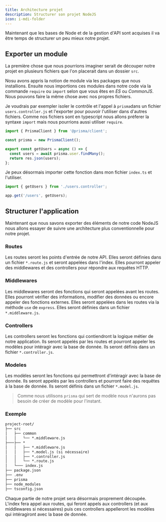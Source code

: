 ```yaml
---
title: Architecture projet
description: Structurer son projet NodeJS
icon: i-mdi-folder
---
```


Maintenant que les bases de Node et de la gestion d'API sont acquises il va être temps de structurer un peu mieux notre projet.

## Exporter un module

La première chose que nous pourrions imaginer serait de découper notre projet en plusieurs fichiers que l'on placerait dans un dossier `src`.

Nosu avons appris la notion de module via les packages que nous installions. Ensuite nous importions ces modules dans notre code via la commande `require` ou `import` selon que vous êtes en _ES_ ou _CommonJS_. Nous pouvons faire la même chose avec nos propres fichiers.

Je voudrais par exempler isoler le contrôle et l'appel à `prisma`dans un fichier `users.controller.js` et l'exporter pour pouvoir l'utiliser dans d'autres fichiers. Comme nos fichiers sont en typescript nous allons préferer la syntaxe `import` mais nous pourrions aussi utiliser `require`.

```typescript
import { PrismaClient } from '@prisma/client';

const prisma = new PrismaClient();

export const getUsers = async () => {
  const users = await prisma.user.findMany();
  return res.json(users);
};
```

Je peux désormais importer cette fonction dans mon fichier `index.ts` et l'utiliser.

```typescript
import { getUsers } from './users.controller';

app.get('/users', getUsers);
```

## Structurer l'application

Maintenant que nous savons exporter des éléments de notre code NodeJS nous allons essayer de suivre une architecture plus conventionnelle pour notre projet.

### Routes

Les routes seront les points d'entrée de notre API. Elles seront définies dans un fichier `*.route.js` et seront appelées dans l'index. Elles pourront appeler des middlewares et des controllers pour répondre aux requêtes HTTP.

### Middlewares

Les middlewares seront des fonctions qui seront appelées avant les routes. Elles pourront vérifier des informations, modifier des données ou encore appeler des fonctions externes. Elles seront appelées dans les routes via la méthode `use` de `express`. Elles seront définies dans un fichier `*.middleware.js`.

### Controllers

Les controllers seront les fonctions qui contiendront la logique métier de notre application. Ils seront appelés par les routes et pourront appeler les modèles pour intéragir avec la base de donnée. Ils seront définis dans un fichier `*.controller.js`.

### Modeles

Les modèles seront les fonctions qui permettront d'intéragir avec la base de donnée. Ils seront appelés par les controllers et pourront faire des requêtes à la base de donnée. Ils seront définis dans un fichier `*.model.js`.

> Comme nous utilisons `prisma` qui sert de modèle nous n'aurons pas besoin de créer de modèle pour l'instant.

### Exemple

```txt
project-root/
├── src
│   ├── common
│   │   └── *.middleware.js
├───├── *
│   │   ├── *.middleware.js
│   │   ├── *.model.js (si nécessaire)
│   │   ├── *.controller.js
│   │   └── *.route.js
│   └─── index.js
├── package.json
├── .env
├── prisma
├── node_modules
├── tsconfig.json
```

Chaque partie de notre projet sera désormais proprement découpée. L'index fera appel aux routes, qui feront appels aux controllers (et aux middlewares si nécessaires) puis ces controllers appelleront les modèles qui intéragiront avec la base de donnée.
